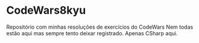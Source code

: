 # CodeWars8kyu
Repositório com minhas resoluções de exercícios do CodeWars
Nem todas estão aqui mas sempre tento deixar registrado.
Apenas CSharp aqui.
